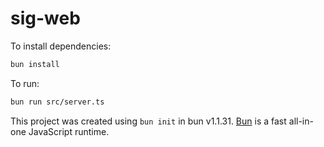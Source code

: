 # sig-web

To install dependencies:

```bash
bun install
```

To run:

```bash
bun run src/server.ts
```

This project was created using `bun init` in bun v1.1.31. [Bun](https://bun.sh) is a fast all-in-one JavaScript runtime.
